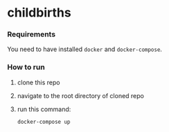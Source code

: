 # childbirths
### Requirements
You need to have installed `docker` and `docker-compose`.
### How to run
1. clone this repo
2. navigate to the root directory of cloned repo
3. run this command:

    `docker-compose up`